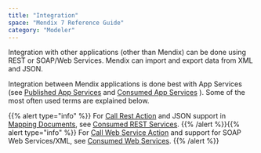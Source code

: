 ```yaml
---
title: "Integration"
space: "Mendix 7 Reference Guide"
category: "Modeler"
---
```



Integration with other applications (other than Mendix) can be done using REST or SOAP/Web Services. Mendix can import and export data from XML and JSON.

Integration between Mendix applications is done best with App Services (see [Published App Services](published-app-services) and [Consumed App Services](consumed-app-services) ). Some of the most often used terms are explained below.

{{% alert type="info" %}}
For [Call Rest Action](call-rest-action) and JSON support in [Mapping Documents](mapping-documents), see [Consumed REST Services](consumed-rest-services).
{{% /alert %}}{{% alert type="info" %}}
For [Call Web Service Action](call-web-service-action) and support for SOAP Web Services/XML, see [Consumed Web Services](consumed-web-services).
{{% /alert %}}
